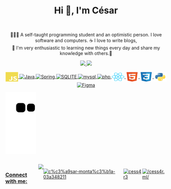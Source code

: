 <h1 align="center">Hi 👋, I'm César</h1><br>
<p align="center"> 🧑🏼‍💻 A self-taught programming student and an optimistic person. I love software and computers. ☕ I love to write blogs,<br>🌱 I'm very enthusiastic to learning new things every day and share my knowledge with others.🚀</p>

<div align="center">
  <a href="https://github.com/Cess4r">
  <img height="180em" src="https://github-readme-stats.vercel.app/api?username=Cess4r&show_icons=true&theme=dracula&include_all_commits=true&count_private=true"/>
    
  <img height="180em" src="https://github-readme-stats.vercel.app/api/top-langs/?username=Cess4r&layout=compact&langs_count=7&theme=dracula"/>
    
</div>
<div style="display: inline_block" align="center"><br>
  
  <img align="center" alt="Rafa-Js" height="30" width="40" src="https://raw.githubusercontent.com/devicons/devicon/master/icons/javascript/javascript-plain.svg">
  <img align="center" alt="Java" height="30" width="40" src="https://cdn.jsdelivr.net/gh/devicons/devicon/icons/java/java-original.svg"/>
  <img align="center" alt="Spring" height="30" width="40" src="https://cdn.jsdelivr.net/gh/devicons/devicon/icons/spring/spring-original.svg" />
  <img align="center" alt="SQLITE" height="30" width="40" src="https://cdn.jsdelivr.net/gh/devicons/devicon/icons/sqlite/sqlite-original.svg"/>
  <img align="center" alt="mysql" height="30" width="40" src="https://cdn.jsdelivr.net/gh/devicons/devicon/icons/mysql/mysql-original.svg" />
  <img align="center" alt="php" height="30" width="40" src="https://cdn.jsdelivr.net/gh/devicons/devicon/icons/php/php-original.svg" />



  <img align="center" alt="Rafa-React" height="30" width="40" src="https://raw.githubusercontent.com/devicons/devicon/master/icons/react/react-original.svg">
  <img align="center" alt="Rafa-HTML" height="30" width="40" src="https://raw.githubusercontent.com/devicons/devicon/master/icons/html5/html5-original.svg">
  <img align="center" alt="Rafa-CSS" height="30" width="40" src="https://raw.githubusercontent.com/devicons/devicon/master/icons/css3/css3-original.svg">
  <img align="center" alt="Rafa-Python" height="30" width="40" src="https://raw.githubusercontent.com/devicons/devicon/master/icons/python/python-original.svg">
  <img align="center" alt="Figma" height="30" width="40"  src="https://cdn.jsdelivr.net/gh/devicons/devicon/icons/figma/figma-original.svg" />
 
</div>
  
  ![Snake animation](https://github.com/Cess4r/Cess4r/blob/output/github-contribution-grid-snake.svg)
  
  ##
 
 
<div> 

<div style="display:flex; flex-direction:row;">
<img src="https://camo.githubusercontent.com/ea09d843e584c4c4365baf0f1b8e691a36e7355536170ea93d45ca58308e507a/68747470733a2f2f6769746875622e6769746875626173736574732e636f6d2f696d616765732f6d6f6e612d6c6f6164696e672d6461726b2e676966" align="right" idth="90" height="95" style="display:flex">
<h3 align="left">Connect with me:</h3>
<p align="left" style="display:flex">
<a href="https://linkedin.com/in/c%c3%a9sar-monta%c3%b1a-03a348211" target="blank"><img align="center" src="https://raw.githubusercontent.com/rahuldkjain/github-profile-readme-generator/master/src/images/icons/Social/linked-in-alt.svg" alt="c%c3%a9sar-monta%c3%b1a-03a348211" height="30" width="40" /></a>
<a href="https://twitter.com/cess4r3" target="blank"><img align="center" src="https://raw.githubusercontent.com/rahuldkjain/github-profile-readme-generator/master/src/images/icons/Social/twitter.svg" alt="cess4r3" height="30" width="40" /></a>
<a href="https://instagram.com//cess4r.ml/" target="blank"><img align="center" src="https://raw.githubusercontent.com/rahuldkjain/github-profile-readme-generator/master/src/images/icons/Social/instagram.svg" alt="/cess4r.ml/" height="30" width="40" /></a>

</p>
</div>


 
 
</div>


